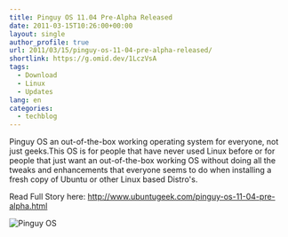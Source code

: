 ```yaml
---
title: Pinguy OS 11.04 Pre-Alpha Released
date: 2011-03-15T10:26:00+00:00
layout: single
author_profile: true
url: 2011/03/15/pinguy-os-11-04-pre-alpha-released/
shortlink: https://g.omid.dev/1LczVsA
tags:
  - Download
  - Linux
  - Updates
lang: en
categories: 
  - techblog
---
```

Pinguy OS an out-of-the-box working operating system for everyone, not just geeks.This OS is for people that have never used Linux before or for people that just want an out-of-the-box working OS without doing all the tweaks and enhancements that everyone seems to do when installing a fresh copy of Ubuntu or other Linux based Distro's.

Read Full Story here: <http://www.ubuntugeek.com/pinguy-os-11-04-pre-alpha.html>

![Pinguy OS](/images/2011/03/pinguy.jpg)
